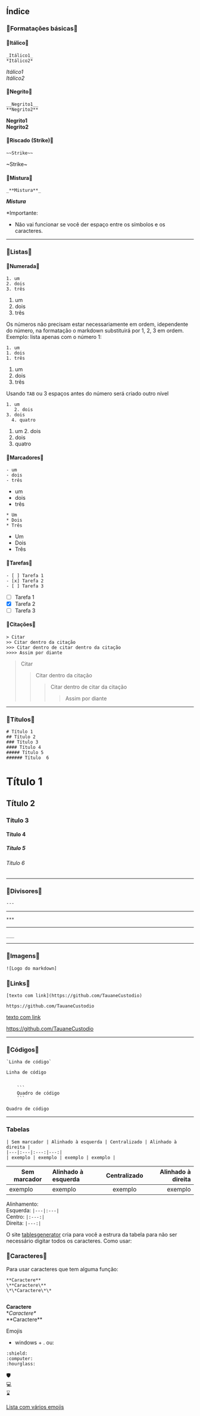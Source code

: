 ## Índice
### 🔷Formatações básicas🔷
#### 🔹Itálico🔹
```
_Itálico1_
*Itálico2*
```
_Itálico1_  
*Itálico2*  

#### 🔹Negrito🔹
```
__Negrito1__
**Negrito2**
```
__Negrito1__  
**Negrito2**  

#### 🔹Riscado (Strike)🔹
```
~~Strike~~
```
~Strike~  
#### 🔹Mistura🔹
```
_**Mistura**_
```
_**Mistura**_

*Importante:
- Não vai funcionar se você der espaço entre os símbolos e os caracteres.

---
### 🔷Listas🔷
#### 🔹Numerada🔹
```
1. um
2. dois
3. três
```
1. um
2. dois
3. três

Os números não precisam estar necessariamente em ordem, idependente do número, na formatação o markdown substituirá por 1, 2, 3 em ordem.
Exemplo: lista apenas com o número 1:
```
1. um
1. dois
1. três
```
1. um
1. dois
1. três

Usando `TAB` ou 3 espaços antes do número será criado outro nível

```
1. um
   2. dois
3. dois
  4. quatro 
```
1. um
   2. dois
3. dois
  4. quatro
#### 🔹Marcadores🔹
```
- um
- dois
- três
```
- um
- dois
- três
```
* Um
* Dois
* Três
```
* Um
* Dois
* Três
#### 🔹Tarefas🔹
```
- [ ] Tarefa 1
- [x] Tarefa 2
- [ ] Tarefa 3
```
- [ ] Tarefa 1
- [x] Tarefa 2
- [ ] Tarefa 3

#### 🔹Citações🔹
```
> Citar
>> Citar dentro da citação
>>> Citar dentro de citar dentro da citação
>>>> Assim por diante
```
> Citar
>> Citar dentro da citação
>>> Citar dentro de citar da citação
>>>> Assim por diante
____________________________________________
### 🔷Títulos🔷
```
# Título 1
## Título 2
### Título 3
#### Título 4
##### Título 5
###### Título  6
```

# Título 1
## Título 2
### Título 3
#### Título 4
##### Título 5
###### Título  6
___________________________________________
### 🔷Divisores🔷
```
---
```
---
```
***
```
***
```
___
```
___

### 🔷Imagens🔷
```
![Logo do markdown]
```
### 🔷Links🔷
```
[texto com link](https://github.com/TauaneCustodio)

https://github.com/TauaneCustodio
```
[texto com link](https://github.com/TauaneCustodio)

https://github.com/TauaneCustodio
____________________________________________
### 🔷Códigos🔷
```
`Linha de código`
```
`Linha de código`
```

    ```
    Quadro de código
    ```
```
```
Quadro de código
```
____________________________________________
### Tabelas
```
| Sem marcador | Alinhado à esquerda | Centralizado | Alinhado à direita |
|---|:---|:---:|---:|
| exemplo | exemplo | exemplo | exemplo |
```
| Sem marcador | Alinhado à esquerda | Centralizado | Alinhado à direita |
|---|:---|:---:|---:|
| exemplo | exemplo | exemplo | exemplo |

Alinhamento:  
Esquerda: `|---|:---|`  
Centro: `|:---:|`  
Direita: `|---:|`


O site [tablesgenerator](https://www.tablesgenerator.com/markdown_tables) cria para você a estrura da tabela para não ser necessário digitar todos os caracteres.
Como usar:

### 🔷Caracteres🔷

Para usar caracteres que tem alguma função:
```
**Caractere**
\**Caractere\**
\*\*Caractere\*\*


```
**Caractere**  
\**Caractere\**  
\*\*Caractere\*\*

Emojis
- windows + .
ou:
```
:shield:
:computer:
:hourglass:
```
:shield:  
:computer:  
:hourglass:

[Lista com vários emojis](https://github.com/ikatyang/emoji-cheat-sheet)
```
```
